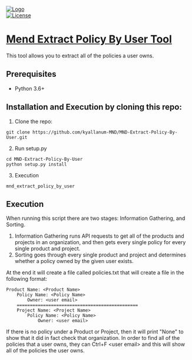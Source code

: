 [![Logo](https://whitesource-resources.s3.amazonaws.com/ws-sig-images/Whitesource_Logo_178x44.png)](https://www.whitesourcesoftware.com/)  
[![License](https://img.shields.io/badge/License-Apache%202.0-yellowgreen.svg)](https://opensource.org/licenses/Apache-2.0)

# [Mend Extract Policy By User Tool](https://github.com/kyallanum-MND/MND-Extract-Policy-By-User)
This tool allows you to extract all of the policies a user owns.

## Prerequisites
* Python 3.6+

## Installation and Execution by cloning this repo:
1. Clone the repo:
```shell
git clone https://github.com/kyallanum-MND/MND-Extract-Policy-By-User.git
```

2. Run setup.py
```shell
cd MND-Extract-Policy-By-User
python setup.py install
```

3. Execution
```shell
mnd_extract_policy_by_user
```

## Execution
When running this script there are two stages: Information Gathering, and Sorting.
1. Information Gathering runs API requests to get all of the products and projects in an organization, and then gets every single policy for every single product and project.
2. Sorting goes through every single product and project and determines whether a policy owned by the given user exists.

At the end it will create a file called policies.txt that will create a file in the following format:
```
Product Name: <Product Name>
    Policy Name: <Policy Name>
        Owner: <user email>
    ==============================================
    Project Name: <Project Name>
        Policy Name: <Policy Name>
            Owner: <user email>
```

If there is no policy under a Product or Project, then it will print "None" to show that it did in fact check that organization. In order to find all of the policies that a user owns, they can Ctrl+F \<user email\> and this will show all of the policies the user owns.